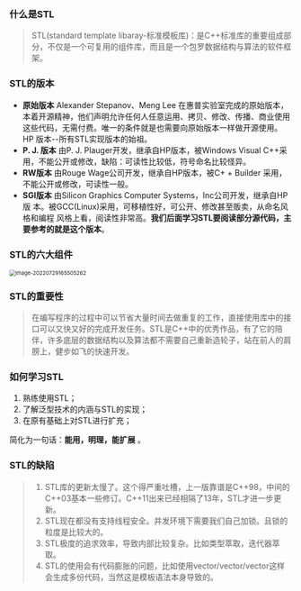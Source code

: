 ### 什么是STL

> STL(standard template libaray-标准模板库)：是C++标准库的重要组成部分，不仅是一个可复用的组件库，而且是一个包罗数据结构与算法的软件框架。

### STL的版本

* **原始版本**
  Alexander Stepanov、Meng Lee 在惠普实验室完成的原始版本，本着开源精神，他们声明允许任何人任意运用、拷贝、修改、传播、商业使用这些代码，无需付费。唯一的条件就是也需要向原始版本一样做开源使用。 HP 版本--所有STL实现版本的始祖。
* **P. J. 版本**
  由P. J. Plauger开发，继承自HP版本，被Windows Visual C++采用，不能公开或修改，缺陷：可读性比较低，符号命名比较怪异。
* **RW版本**
  由Rouge Wage公司开发，继承自HP版本，被C+ + Builder 采用，不能公开或修改，可读性一般。
* **SGI版本**
  由Silicon Graphics Computer Systems，Inc公司开发，继承自HP版 本。被GCC(Linux)采用，可移植性好，可公开、修改甚至贩卖，从命名风格和编程 风格上看，阅读性非常高。**我们后面学习STL要阅读部分源代码，主要参考的就是这个版本**。

### STL的六大组件

<img src="https://cdn.jsdelivr.net/gh/sxfinn/CDN/img/202212021632903.png" alt="image-20220729165505262" style="zoom: 67%;" />

### STL的重要性

> 在编写程序的过程中可以节省大量时间去做重复的工作，直接使用库中的接口可以又快又好的完成开发任务。STL是C++中的优秀作品，有了它的陪伴，许多底层的数据结构以及算法都不需要自己重新造轮子，站在前人的肩膀上，健步如飞的快速开发。

### 如何学习STL

1. 熟练使用STL；
2. 了解泛型技术的内涵与STL的实现；
3. 在原有基础上对STL进行扩充；

简化为一句话：**能用，明理，能扩展** 。

### STL的缺陷

> 1. STL库的更新太慢了。这个得严重吐槽，上一版靠谱是C++98，中间的C++03基本一些修订。C++11出来已经相隔了13年，STL才进一步更新。
> 2. STL现在都没有支持线程安全。并发环境下需要我们自己加锁。且锁的粒度是比较大的。
> 3.  STL极度的追求效率，导致内部比较复杂。比如类型萃取，迭代器萃取。
> 4. STL的使用会有代码膨胀的问题，比如使用vector/vector/vector这样会生成多份代码，当然这是模板语法本身导致的。